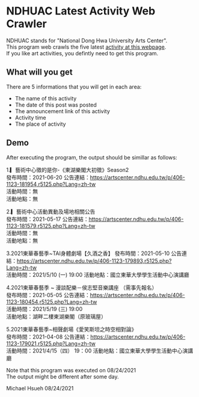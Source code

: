 # NDHUAC Latest Activity Web Crawler
NDHUAC stands for "National Dong Hwa University Arts Center".  
This program web crawls the five latest [activity at this webpage](https://artscenter.ndhu.edu.tw/p/403-1123-5125-1.php?Lang=zh-tw).  
If you like art activities, you defintly need to get this program.  
  
## What will you get
There are 5 informations that you will get in each area:  
- The name of this activity
- The date of this post was posted
- The announcement link of this activity
- Activity time
- The place of activity
  
## Demo
After executing the program, the output should be simillar as follows:  
  
1.▎藝術中心徵的是你-《東湖樂閣大初徵》Season2  
發布時間：2021-06-20 
公告連結：https://artscenter.ndhu.edu.tw/p/406-1123-181954,r5125.php?Lang=zh-tw  
活動時間：無  
活動地點：無  
  
2.▎藝術中心活動異動及場地相關公告  
發布時間：2021-05-17 
公告連結：https://artscenter.ndhu.edu.tw/p/406-1123-181579,r5125.php?Lang=zh-tw  
活動時間：無  
活動地點：無  
  
3.2021東華春藝季~TAI身體劇場【久酒之香】 
發布時間：2021-05-10 
公告連結：https://artscenter.ndhu.edu.tw/p/406-1123-179893,r5125.php?Lang=zh-tw  
活動時間：2021/5/10 (一)  19:00 
活動地點：國立東華大學學生活動中心演講廳  
  
4.2021東華春藝季 ~ 漫談配樂－侯志堅音樂講座 （需事先報名）  
發布時間：2021-05-05 
公告連結：https://artscenter.ndhu.edu.tw/p/406-1123-180454,r5125.php?Lang=zh-tw  
活動時間：2021/5/19 (三) 19:00  
活動地點：湖畔二樓東湖樂閣（原玻璃屋） 
  
5.2021東華春藝季~相聲劇場《愛笑斯坦之時空相對論》  
發布時間：2021-04-08 
公告連結：https://artscenter.ndhu.edu.tw/p/406-1123-179021,r5125.php?Lang=zh-tw  
活動時間：2021/4/15（四） 19：00 
活動地點：國立東華大學學生活動中心演講廳  

Note that this program was executed on 08/24/2021  
The output might be different after some day.  

Michael Hsueh 08/24/2021
